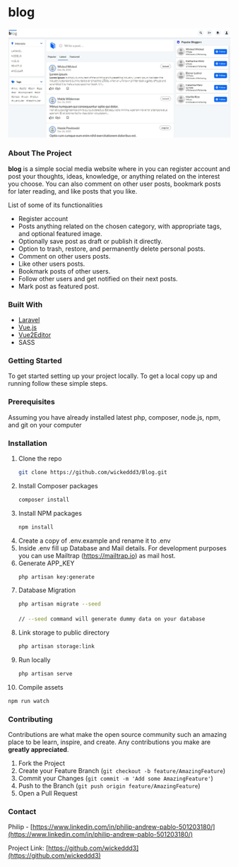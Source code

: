 <!-- WEBSITE NAME -->
# blog

<!-- WEBSITE SCREENSHOT -->
![Website Screen Shot](blog_screenshot.jpg)

<!-- ABOUT THE PROJECT -->
### About The Project

**blog** is a simple social media website where in you can register account and post your thoughts, ideas, knowledge, or anything related on the interest you choose. You can also comment on other user posts, bookmark posts for later reading, and like posts that you like.

List of some of its functionalities
* Register account
* Posts anything related on the chosen category, with appropriate tags, and optional featured image.
* Optionally save post as draft or publish it directly. 
* Option to trash, restore, and permanently delete personal posts.
* Comment on other users posts.
* Like other users posts.
* Bookmark posts of other users.
* Follow other users and get notified on their next posts.
* Mark post as featured post.

### Built With

* [Laravel](https://laravel.com)
* [Vue.js](https://vuejs.org)
* [Vue2Editor](https://www.vue2editor.com/)
* SASS

<!-- GETTING STARTED -->
### Getting Started

To get started setting up your project locally. To get a local copy up and running follow these simple steps.

### Prerequisites
Assuming you have already installed latest php, composer, node.js, npm, and git on your computer

### Installation

1. Clone the repo
   ```sh
   git clone https://github.com/wickeddd3/Blog.git
   ```
2. Install Composer packages
   ```sh
   composer install
   ```
3. Install NPM packages
   ```sh
   npm install
   ```
4. Create a copy of .env.example and rename it to .env
5. Inside .env fill up Database and Mail details.
   For development purposes you can use Mailtrap (https://mailtrap.io)
   as mail host.
6. Generate APP_KEY
   ```sh
   php artisan key:generate
   ```
7. Database Migration
   ```sh
   php artisan migrate --seed

   // --seed command will generate dummy data on your database
   ```
8. Link storage to public directory
   ```sh
   php artisan storage:link
   ```
9. Run locally
   ```sh
   php artisan serve
   ```
10. Compile assets
   ```sh
   npm run watch
   ```

<!-- CONTRIBUTING -->
### Contributing

Contributions are what make the open source community such an amazing place to be learn, inspire, and create. Any contributions you make are **greatly appreciated**.

1. Fork the Project
2. Create your Feature Branch (`git checkout -b feature/AmazingFeature`)
3. Commit your Changes (`git commit -m 'Add some AmazingFeature'`)
4. Push to the Branch (`git push origin feature/AmazingFeature`)
5. Open a Pull Request

<!-- CONTACT -->
### Contact

Philip - [https://www.linkedin.com/in/philip-andrew-pablo-501203180/](https://www.linkedin.com/in/philip-andrew-pablo-501203180/)

Project Link: [https://github.com/wickeddd3](https://github.com/wickeddd3)
